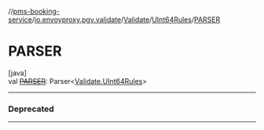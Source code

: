 //[pms-booking-service](../../../../index.md)/[io.envoyproxy.pgv.validate](../../index.md)/[Validate](../index.md)/[UInt64Rules](index.md)/[PARSER](-p-a-r-s-e-r.md)

# PARSER

[java]\
val [~~PARSER~~](-p-a-r-s-e-r.md): Parser&lt;[Validate.UInt64Rules](index.md)&gt;

---

### Deprecated

---